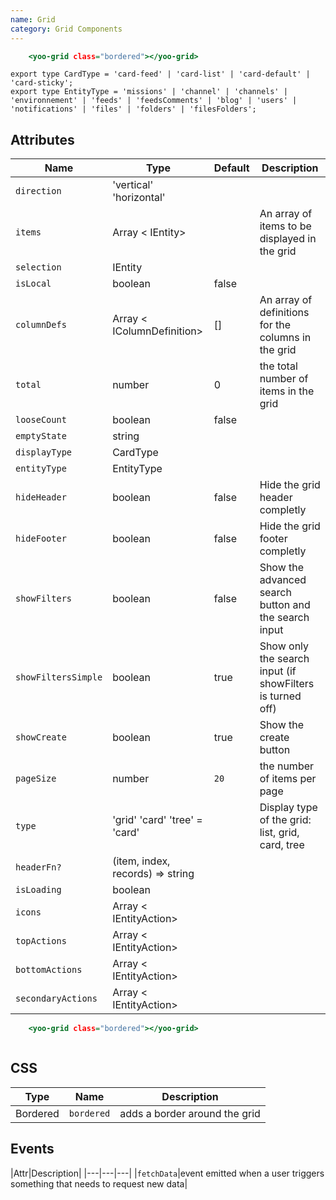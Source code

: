 ```yaml
---
name: Grid
category: Grid Components
---
```


```yoo-grid-empty.html
    <yoo-grid class="bordered"></yoo-grid>
```

```
export type CardType = 'card-feed' | 'card-list' | 'card-default' | 'card-sticky';
export type EntityType = 'missions' | 'channel' | 'channels' | 'environnement' | 'feeds' | 'feedsComments' | 'blog' | 'users' | 'notifications' | 'files' | 'folders' | 'filesFolders';
```

## Attributes
|Name|Type|Default|Description|
|---|---|---|---|
|`direction`|'vertical' 'horizontal'|   ||
|`items`|Array < IEntity>|   |An array of items to be displayed in the grid|
|`selection`|IEntity|   ||
|`isLocal`|boolean|false||
|`columnDefs`|Array < IColumnDefinition>|[]|An array of definitions for the columns in the grid|
|`total`|number|0|the total number of items in the grid|
|`looseCount`|boolean|false||
|`emptyState`|string|||
|`displayType`|CardType|||
|`entityType`|EntityType|||
|`hideHeader`|boolean|false|Hide the grid header completly|
|`hideFooter`|boolean|false|Hide the grid footer completly|
|`showFilters`|boolean|false|Show the advanced search button and the search input|
|`showFiltersSimple`|boolean|true|Show only the search input (if showFilters is turned off)|
|`showCreate`|boolean|true|Show the create button|
|`pageSize`|number|`20`|the number of items per page|
|`type`|'grid'  'card'  'tree' = 'card'||Display type of the grid: list, grid, card, tree|
|`headerFn?`|(item, index, records) => string|||
|`isLoading`|boolean| | |
|`icons`|Array < IEntityAction>| | |
|`topActions`|Array < IEntityAction>| | |
|`bottomActions`|Array < IEntityAction>| | |
|`secondaryActions`|Array < IEntityAction>| | |

```yoo-grid.html
    <yoo-grid class="bordered"></yoo-grid>
```

```yoo-grid:grid-example.js hidden
```

## CSS

|Type|Name|Description|
|---|---|---|
|Bordered|`bordered`|adds a border around the grid|

## Events

|Attr|Description|
|---|---|---|
|`fetchData`|event emitted when a user triggers something that needs to request new data|
